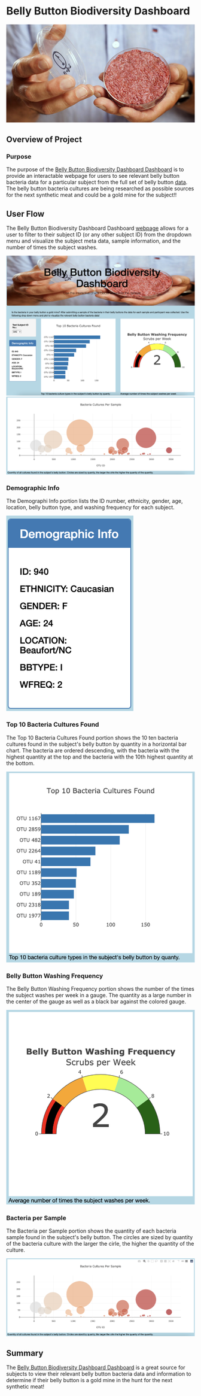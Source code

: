 # Belly Button Biodiversity Dashboard

![](https://github.com/aricciardelli2/aricciardelli2.github.io/blob/master/belly_button/static/images/lab_burger.jpg)

## Overview of Project

### Purpose

The purpose of the [Belly Button Biodiversity Dashboard Dashboard](https://aricciardelli2.github.io/belly_button) is to provide an interactable webpage for users to see relevant belly button bacteria data for a particular subject from the full set of belly button [data](https://github.com/aricciardelli2/aricciardelli2.github.io/blob/master/belly_button/samples.json). The belly button bacteria cultures are being researched as possible sources for the next synthetic meat and could be a gold mine for the subject!!

## User Flow

The Belly Button Biodiversity Dashboard Dashboard [webpage](https://aricciardelli2.github.io/belly_button) allows for a user to filter to their subject ID (or any other subject ID) from the dropdown menu and visualize the subject meta data, sample information, and the number of times the subject washes.

![](https://github.com/aricciardelli2/aricciardelli2.github.io/blob/master/belly_button/resources/webpage_1.png)
![](https://github.com/aricciardelli2/aricciardelli2.github.io/blob/master/belly_button/resources/webpage_2.png)

### Demographic Info
The Demographi Info portion lists the ID number, ethnicity, gender, age, location, belly button type, and washing frequency for each subject.

![](https://github.com/aricciardelli2/aricciardelli2.github.io/blob/master/belly_button/resources/demographic_info.png)

### Top 10 Bacteria Cultures Found
The Top 10 Bacteria Cultures Found portion shows the 10 ten bacteria cultures found in the subject's belly button by quantity in a horizontal bar chart. The bacteria are ordered descending, with the bacteria with the highest quantity at the top and the bacteria with the 10th highest quantity at the bottom.

![](https://github.com/aricciardelli2/aricciardelli2.github.io/blob/master/belly_button/resources/top_bacteria.png)

### Belly Button Washing Frequency
The Belly Button Washing Frequency portion shows the number of the times the subject washes per week in a gauge. The quantity as a large number in the center of the gauge as well as a black bar against the colored gauge.

![](https://github.com/aricciardelli2/aricciardelli2.github.io/blob/master/belly_button/resources/washing_frequency.png)

### Bacteria per Sample

The Bacteria per Sample portion shows the quantity of each bacteria sample found in the subject's belly button. The circles are sized by quantity of the bacteria culture with the larger the cirle, the higher the quantity of the culture.

![](https://github.com/aricciardelli2/aricciardelli2.github.io/blob/master/belly_button/resources/bacteria_per_sample.png)

## Summary

The [Belly Button Biodiversity Dashboard Dashboard](https://aricciardelli2.github.io/belly_button) is a great source for subjects to view their relevant belly button bacteria data and information to determine if their belly button is a gold mine in the hunt for the next synthetic meat!
